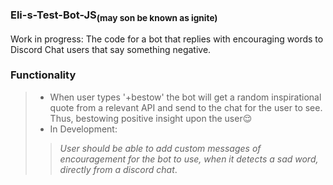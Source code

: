 ### Eli-s-Test-Bot-JS<sub>(may son be known as ignite)</sub>

Work in progress: The code for a bot that replies with encouraging words to Discord Chat users that say something negative.

### Functionality
> - When user types '+bestow' the bot will get a random inspirational quote from a relevant API and send to the chat for the user to see. Thus, bestowing positive insight upon the user:relieved:
> - In Development:
> >  *User should be able to add custom messages of encouragement for the bot to use, when it detects a sad word, directly from a discord chat*.
